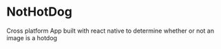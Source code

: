# NotHotDog
Cross platform App built with react native to determine whether or not an image is a hotdog
